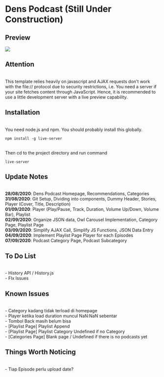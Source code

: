 # Dens Podcast (Still Under Construction)

## Preview
![](dens-podcast.gif)

## Attention
<br> This template relies heavily on javascript and AJAX requests don't work with the file:// protocol due to security restrictions, i.e. You need a server if your site fetches content through JavaScript. Hence, it is recommended to use a little development server with a live preview capability.

## Installation
<br>You need node.js and npm. You should probably install this globally.
```
npm install -g live-server
```
<br>Then cd to the project directory and run command
```
live-server
```

## Update Notes
<br>**28/08/2020**: Dens Podcast Homepage, Recommendations, Categories
<br>**31/08/2020**: Git Setup, Dividing into components, Dummy Header, Stories, Player (Cover, Title, Description)
<br>**01/09/2020**: Player (Play/Pause, Track, Duration, Volume Up/Down, Volume Bar), Playlist
<br>**02/09/2020**: Organize JSON data, Owl Carousel Implementation, Category Page, Playlist Page
<br>**03/09/2020**: Simplify AJAX Call, Simplify JS Functions, JSON Data Entry
<br>**04/09/2020**: Implement Playlist Page Player for each Episodes
<br>**07/09/2020**: Podcast Category Page, Podcast Subcategory

## To Do List
<br>- History API / History.js 
<br>- FIx Issues

## Known Issues
<br>- Category kadang tidak terload di homepage
<br>- Player ketika load duration muncul NaN:NaN sebentar
<br>- Tombol Back masih belum bisa
<br>- [Playlist Page] Playlist Append
<br>- [Playlist Page] Playlist Category Undefined if no Category
<br>- [Categories Page] Blank page / Undefined if there is no podcasts yet

## Things Worth Noticing
<br>- Tiap Episode perlu upload date?
